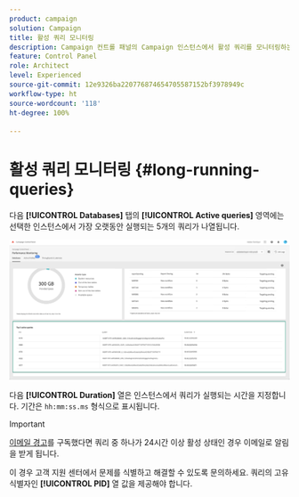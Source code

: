 ```yaml
---
product: campaign
solution: Campaign
title: 활성 쿼리 모니터링
description: Campaign 컨트롤 패널의 Campaign 인스턴스에서 활성 쿼리를 모니터링하는 방법을 알아봅니다.
feature: Control Panel
role: Architect
level: Experienced
source-git-commit: 12e9326ba220776874654705587152bf3978949c
workflow-type: ht
source-wordcount: '118'
ht-degree: 100%

---
```


# 활성 쿼리 모니터링 {#long-running-queries}

다음 **[!UICONTROL Databases]** 탭의 **[!UICONTROL Active queries]** 영역에는 선택한 인스턴스에서 가장 오랫동안 실행되는 5개의 쿼리가 나열됩니다.

![](assets/active-queries.png)

다음 **[!UICONTROL Duration]** 열은 인스턴스에서 쿼리가 실행되는 시간을 지정합니다. 기간은 `hh:mm:ss.ms` 형식으로 표시됩니다.

>[!IMPORTANT]
>
>[이메일 경고](email-alerting.md)를 구독했다면 쿼리 중 하나가 24시간 이상 활성 상태인 경우 이메일로 알림을 받게 됩니다.
>
>이 경우 고객 지원 센터에서 문제를 식별하고 해결할 수 있도록 문의하세요. 쿼리의 고유 식별자인 **[!UICONTROL PID]** 열 값을 제공해야 합니다.
